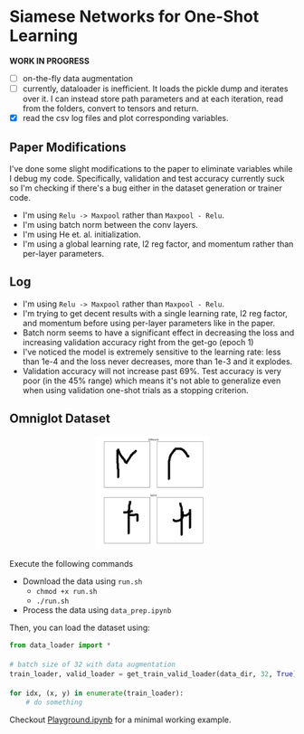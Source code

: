 # Siamese Networks for One-Shot Learning

**WORK IN PROGRESS**

- [ ] on-the-fly data augmentation
- [ ] currently, dataloader is inefficient. It loads the pickle dump and iterates over it. I can instead store path parameters and at each iteration, read from the folders, convert to tensors and return.
- [x] read the csv log files and plot corresponding variables.

## Paper Modifications

I've done some slight modifications to the paper to eliminate variables while I debug my code. Specifically, validation and test accuracy currently suck so I'm checking if there's a bug either in the dataset generation or trainer code.

- I'm using `Relu -> Maxpool` rather than `Maxpool - Relu`.
- I'm using batch norm between the conv layers.
- I'm using He et. al. initialization.
- I'm using a global learning rate, l2 reg factor, and momentum rather than per-layer parameters.


## Log

- I'm using `Relu -> Maxpool` rather than `Maxpool - Relu`.
- I'm trying to get decent results with a single learning rate, l2 reg factor, and momentum before using per-layer parameters like in the paper.
- Batch norm seems to have a significant effect in decreasing the loss and increasing validation accuracy right from the get-go (epoch 1)
- I've noticed the model is extremely sensitive to the learning rate: less than 1e-4 and the loss never decreases, more than 1e-3 and it explodes.
- Validation accuracy will not increase past 69%. Test accuracy is very poor (in the 45% range) which means it's not able to generalize even when using validation one-shot trials as a stopping criterion.

## Omniglot Dataset

<p align="center">
 <img src="./plots/omniglot.png" alt="Drawing", width=40%>
</p>

Execute the following commands

* Download the data using `run.sh`
    * `chmod +x run.sh`
    * `./run.sh`
* Process the data using `data_prep.ipynb`

Then, you can load the dataset using:

```python
from data_loader import *

# batch size of 32 with data augmentation
train_loader, valid_loader = get_train_valid_loader(data_dir, 32, True)

for idx, (x, y) in enumerate(train_loader):
    # do something
```

Checkout [Playground.ipynb](https://github.com/kevinzakka/siamese-network/blob/master/Playground.ipynb) for a minimal working example.
